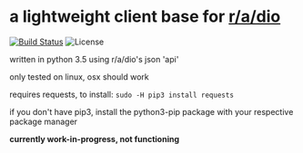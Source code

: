 # **a lightweight client base for [r/a/dio](https://r-a-d.io)** 

[![Build Status](https://travis-ci.org/solinium/r-a-d.io-base.svg?branch=master)](https://travis-ci.org/solinium/r-a-d.io-base) ![License](https://img.shields.io/packagist/l/doctrine/orm.svg)

written in python 3.5 using r/a/dio's json 'api'

only tested on linux, osx should work

requires requests, to install: `sudo -H pip3 install requests`

if you don't have pip3, install the python3-pip package with your respective package manager

**currently work-in-progress, not functioning**

